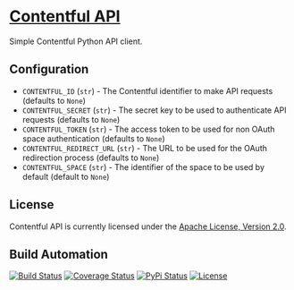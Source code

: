 # [Contentful API](http://contentful-api.hive.pt)

Simple Contentful Python API client.

## Configuration

* `CONTENTFUL_ID` (`str`) - The Contentful identifier to make API requests (defaults to `None`)
* `CONTENTFUL_SECRET` (`str`) - The secret key to be used to authenticate API requests (defaults to `None`)
* `CONTENTFUL_TOKEN` (`str`) - The access token to be used for non OAuth space authentication (defaults to `None`)
* `CONTENTFUL_REDIRECT_URL` (`str`) - The URL to be used for the OAuth redirection process (defaults to `None`)
* `CONTENTFUL_SPACE` (`str`) - The identifier of the space to be used by default (default to `None`)

## License

Contentful API is currently licensed under the [Apache License, Version 2.0](http://www.apache.org/licenses/).

## Build Automation

[![Build Status](https://travis-ci.org/hivesolutions/contentful_api.svg?branch=master)](https://travis-ci.org/hivesolutions/contentful_api)
[![Coverage Status](https://coveralls.io/repos/hivesolutions/contentful_api/badge.svg?branch=master)](https://coveralls.io/r/hivesolutions/contentful_api?branch=master)
[![PyPi Status](https://img.shields.io/pypi/v/contentful_api.svg)](https://pypi.python.org/pypi/contentful_api)
[![License](https://img.shields.io/badge/license-Apache%202.0-blue.svg)](http://www.apache.org/licenses/)
